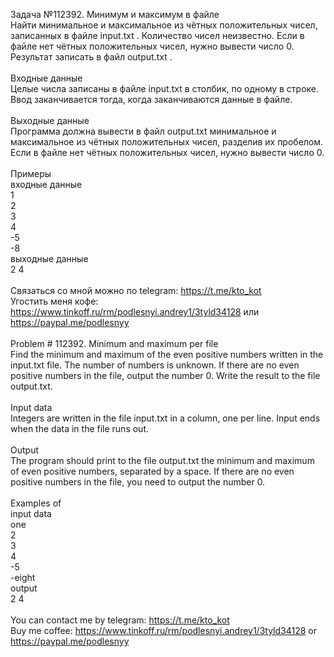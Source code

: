 Задача №112392. Минимум и максимум в файле<br />Найти минимальное и максимальное из чётных положительных чисел, записанных в файле input.txt . Количество чисел неизвестно. Если в файле нет чётных положительных чисел, нужно вывести число 0. Результат записать в файл output.txt .<br /><br />Входные данные<br />Целые числа записаны в файле input.txt в столбик, по одному в строке. Ввод заканчивается тогда, когда заканчиваются данные в файле.<br /><br />Выходные данные<br />Программа должна вывести в файл output.txt минимальное и максимальное из чётных положительных чисел, разделив их пробелом. Если в файле нет чётных положительных чисел, нужно вывести число 0.<br /><br />Примеры<br />входные данные<br />1<br />2<br />3<br />4<br />-5<br />-8<br />выходные данные<br />2 4<br /><br />Связаться со мной можно по telegram: https://t.me/kto_kot<br />Угостить меня кофе: https://www.tinkoff.ru/rm/podlesnyi.andrey1/3tyld34128 или https://paypal.me/podlesnyy<br /><br />Problem # 112392. Minimum and maximum per file<br />Find the minimum and maximum of the even positive numbers written in the input.txt file. The number of numbers is unknown. If there are no even positive numbers in the file, output the number 0. Write the result to the file output.txt.<br /><br />Input data<br />Integers are written in the file input.txt in a column, one per line. Input ends when the data in the file runs out.<br /><br />Output<br />The program should print to the file output.txt the minimum and maximum of even positive numbers, separated by a space. If there are no even positive numbers in the file, you need to output the number 0.<br /><br />Examples of<br />input data<br />one<br />2<br />3<br />4<br />-5<br />-eight<br />output<br />2 4<br /><br /> You can contact me by telegram: https://t.me/kto_kot <br /> Buy me coffee: https://www.tinkoff.ru/rm/podlesnyi.andrey1/3tyld34128 or https://paypal.me/podlesnyy